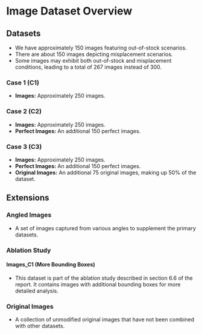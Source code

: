# Image Dataset Overview

## Datasets

- We have approximately 150 images featuring out-of-stock scenarios.
- There are about 150 images depicting misplacement scenarios.
- Some images may exhibit both out-of-stock and misplacement conditions, leading to a total of 267 images instead of 300.

### Case 1 (C1)
- **Images:** Approximately 250 images.

### Case 2 (C2)
- **Images:** Approximately 250 images.
- **Perfect Images:** An additional 150 perfect images.

### Case 3 (C3)
- **Images:** Approximately 250 images.
- **Perfect Images:** An additional 150 perfect images.
- **Original Images:** An additional 75 original images, making up 50% of the dataset.

## Extensions

### Angled Images
- A set of images captured from various angles to supplement the primary datasets.

### Ablation Study

#### Images_C1 (More Bounding Boxes)
- This dataset is part of the ablation study described in section 6.6 of the report. It contains images with additional bounding boxes for more detailed analysis.

### Original Images
- A collection of unmodified original images that have not been combined with other datasets.
